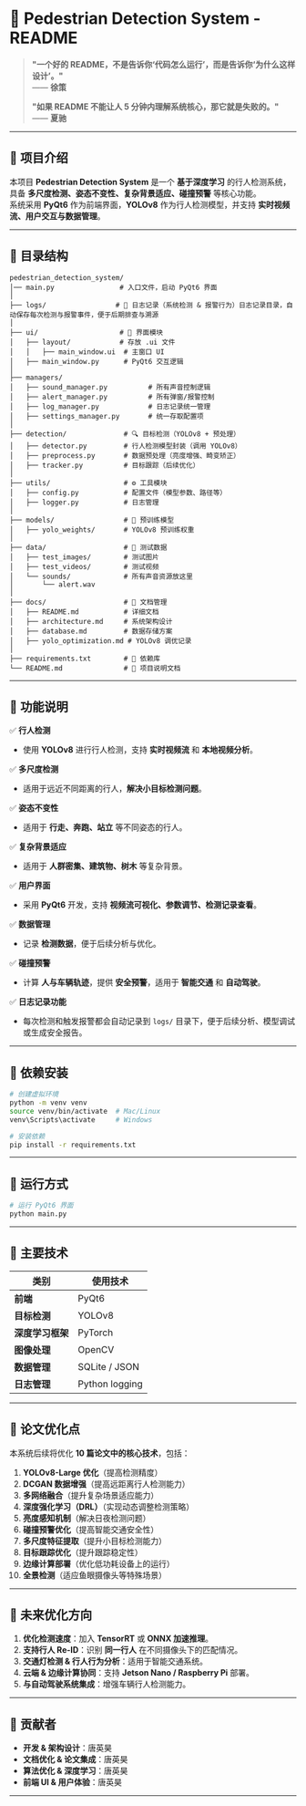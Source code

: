 # **🚀 Pedestrian Detection System - README**

> **"一个好的 README，不是告诉你‘代码怎么运行’，而是告诉你‘为什么这样设计’。"**  
> —— **徐策**
>  
> **"如果 README 不能让人 5 分钟内理解系统核心，那它就是失败的。"**  
> —— **夏驰**

---

## **📌 项目介绍**
本项目 **Pedestrian Detection System** 是一个 **基于深度学习** 的行人检测系统，具备 **多尺度检测、姿态不变性、复杂背景适应、碰撞预警** 等核心功能。  
系统采用 **PyQt6** 作为前端界面，**YOLOv8** 作为行人检测模型，并支持 **实时视频流、用户交互与数据管理**。

---

## **📌 目录结构**
```plaintext
pedestrian_detection_system/  
│── main.py                # 入口文件，启动 PyQt6 界面
│
├── logs/                 # 🧾 日志记录（系统检测 & 报警行为）日志记录目录，自动保存每次检测与报警事件，便于后期排查与溯源
│  
├── ui/                    # 🎨 界面模块
│   ├── layout/            # 存放 .ui 文件
│   │   ├── main_window.ui  # 主窗口 UI
│   ├── main_window.py      # PyQt6 交互逻辑
│
├── managers/
│   ├── sound_manager.py          # 所有声音控制逻辑
│   ├── alert_manager.py          # 所有弹窗/报警控制
│   ├── log_manager.py            # 日志记录统一管理
│   ├── settings_manager.py       # 统一存取配置项
│
├── detection/              # 🔍 目标检测（YOLOv8 + 预处理）
│   ├── detector.py         # 行人检测模型封装（调用 YOLOv8）
│   ├── preprocess.py       # 数据预处理（亮度增强、畸变矫正）
│   ├── tracker.py          # 目标跟踪（后续优化）
│
├── utils/                  # ⚙️ 工具模块
│   ├── config.py           # 配置文件（模型参数、路径等）
│   ├── logger.py           # 日志管理
│
├── models/                 # 🧠 预训练模型
│   ├── yolo_weights/       # YOLOv8 预训练权重
│
├── data/                   # 📂 测试数据
│   ├── test_images/        # 测试图片
│   ├── test_videos/        # 测试视频
│   └── sounds/             # 所有声音资源放这里
│       └── alert.wav           
│
├── docs/                   # 📖 文档管理
│   ├── README.md           # 详细文档
│   ├── architecture.md     # 系统架构设计
│   ├── database.md         # 数据存储方案
│   ├── yolo_optimization.md # YOLOv8 调优记录
│
├── requirements.txt        # 🔗 依赖库
└── README.md               # 📌 项目说明文档

```

---

## **📌 功能说明**
✅ **行人检测**  
- 使用 **YOLOv8** 进行行人检测，支持 **实时视频流** 和 **本地视频分析**。

✅ **多尺度检测**  
- 适用于远近不同距离的行人，**解决小目标检测问题**。

✅ **姿态不变性**  
- 适用于 **行走、奔跑、站立** 等不同姿态的行人。

✅ **复杂背景适应**  
- 适用于 **人群密集、建筑物、树木** 等复杂背景。

✅ **用户界面**  
- 采用 **PyQt6** 开发，支持 **视频流可视化、参数调节、检测记录查看**。

✅ **数据管理**  
- 记录 **检测数据**，便于后续分析与优化。

✅ **碰撞预警**  
- 计算 **人与车辆轨迹**，提供 **安全预警**，适用于 **智能交通** 和 **自动驾驶**。

✅ **日志记录功能**
- 每次检测和触发报警都会自动记录到 `logs/` 目录下，便于后续分析、模型调试或生成安全报告。

---

## **📌 依赖安装**
```bash
# 创建虚拟环境
python -m venv venv
source venv/bin/activate  # Mac/Linux
venv\Scripts\activate     # Windows

# 安装依赖
pip install -r requirements.txt
```

---

## **📌 运行方式**
```bash
# 运行 PyQt6 界面
python main.py
```

---

## **📌 主要技术**
| **类别** | **使用技术** |
|------|------|
| **前端** | PyQt6 |
| **目标检测** | YOLOv8 |
| **深度学习框架** | PyTorch |
| **图像处理** | OpenCV |
| **数据管理** | SQLite / JSON |
| **日志管理** | Python logging |

---

## **📌 论文优化点**
本系统后续将优化 **10 篇论文中的核心技术**，包括：
1. **YOLOv8-Large 优化**（提高检测精度）
2. **DCGAN 数据增强**（提高远距离行人检测能力）
3. **多网络融合**（提升复杂场景适应能力）
4. **深度强化学习（DRL）**（实现动态调整检测策略）
5. **亮度感知机制**（解决日夜检测问题）
6. **碰撞预警优化**（提高智能交通安全性）
7. **多尺度特征提取**（提升小目标检测能力）
8. **目标跟踪优化**（提升跟踪稳定性）
9. **边缘计算部署**（优化低功耗设备上的运行）
10. **全景检测**（适应鱼眼摄像头等特殊场景）

---

## **📌 未来优化方向**
1. **优化检测速度**：加入 **TensorRT** 或 **ONNX 加速推理**。
2. **支持行人 Re-ID**：识别 **同一行人** 在不同摄像头下的匹配情况。
3. **交通灯检测 & 行人行为分析**：适用于智能交通系统。
4. **云端 & 边缘计算协同**：支持 **Jetson Nano / Raspberry Pi** 部署。
5. **与自动驾驶系统集成**：增强车辆行人检测能力。

---

## **📌 贡献者**
- **开发 & 架构设计**：唐英昊
- **文档优化 & 论文集成**：唐英昊
- **算法优化 & 深度学习**：唐英昊
- **前端 UI & 用户体验**：唐英昊

---
